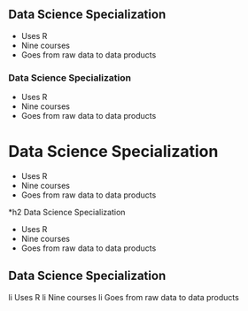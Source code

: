 ## Data Science Specialization 

* Uses R 
* Nine courses 
* Goes from raw data to data products

### Data Science Specialization 

* Uses R 
* Nine courses 
* Goes from raw data to data products

# Data Science Specialization 

* Uses R 
* Nine courses 
* Goes from raw data to data products

*h2 Data Science Specialization 

* Uses R 
* Nine courses 
* Goes from raw data to data products

## Data Science Specialization 

li Uses R 
li Nine courses 
li Goes from raw data to data products

